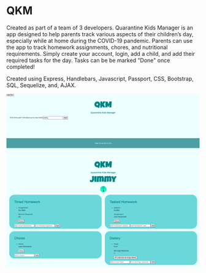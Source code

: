 # QKM

Created as part of a team of 3 developers.  Quarantine Kids Manager is an app designed to help parents track various aspects of their children’s day, especially while at home during the COVID-19 pandemic.  Parents can use the app to track homework assignments, chores, and nutritional requirements.  Simply create your account, login, add a child, and add their required tasks for the day.  Tasks can be be marked "Done" once completed!  

Created using Express, Handlebars, Javascript, Passport, CSS, Bootstrap, SQL, Sequelize, and, AJAX. 

<img src="images/landing-page.png">

<img src="images/individual-kid.png">